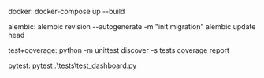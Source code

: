 docker:
docker-compose up --build

alembic:
alembic revision --autogenerate -m "init migration"
alembic update head  

test+coverage:
python -m unittest discover -s tests
coverage report 

pytest:
pytest .\tests\test_dashboard.py
